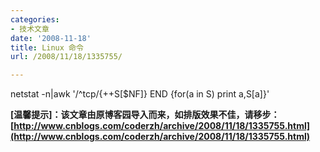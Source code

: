 ```yaml
---
categories:
- 技术文章
date: '2008-11-18'
title: Linux 命令
url: /2008/11/18/1335755/

---
```



netstat -n|awk '/^tcp/{++S[$NF]} END {for(a in S) print a,S[a]}'

**[温馨提示]：该文章由原博客园导入而来，如排版效果不佳，请移步：[http://www.cnblogs.com/coderzh/archive/2008/11/18/1335755.html](http://www.cnblogs.com/coderzh/archive/2008/11/18/1335755.html)**